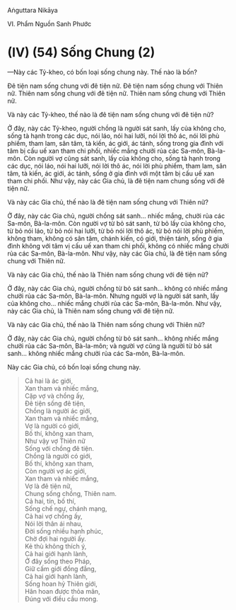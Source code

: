 Aṅguttara Nikāya

VI. Phẩm Nguồn Sanh Phước

# (IV) (54) Sống Chung (2)

—Này các Tỷ-kheo, có bốn loại sống chung này. Thế nào là bốn?

Ðê tiện nam sống chung với đê tiện nữ. Ðê tiện nam sống chung với Thiên nữ. Thiên nam sống chung với đê tiện nữ. Thiên nam sống chung với Thiên nữ.

Và này các Tỷ-kheo, thế nào là đê tiện nam sống chung với đê tiện nữ?

Ở đây, này các Tỷ-kheo, người chồng là người sát sanh, lấy của không cho, sống tà hạnh trong các dục, nói láo, nói hai lưỡi, nói lời thô ác, nói lời phù phiếm, tham lam, sân tâm, tà kiến, ác giới, ác tánh, sống trong gia đình với tâm bị cấu uế xan tham chi phối, nhiếc mắng chưởi rủa các Sa-môn, Bà-la-môn. Còn người vợ cũng sát sanh, lấy của không cho, sống tà hạnh trong các dục, nói láo, nói hai lưỡi, nói lời thô ác, nói lời phù phiếm, tham lam, sân tâm, tà kiến, ác giới, ác tánh, sống ở gia đình với một tâm bị cấu uế xan tham chi phối. Như vậy, này các Gia chủ, là đê tiện nam chung sống với đê tiện nữ.

Và này các Gia chủ, thế nào là đê tiện nam sống chung với Thiên nữ?

Ở đây, này các Gia chủ, người chồng sát sanh... nhiếc mắng, chưởi rủa các Sa-môn, Bà-la-môn. Còn người vợ từ bỏ sát sanh, từ bỏ lấy của không cho, từ bỏ nói láo, từ bỏ nói hai lưỡi, từ bỏ nói lời thô ác, từ bỏ nói lời phù phiếm, không tham, không có sân tâm, chánh kiến, có giới, thiện tánh, sống ở gia đình không với tâm vị cấu uế xan tham chi phối, không có nhiếc mắng chưởi rủa các Sa-môn, Bà-la-môn. Như vậy, này các Gia chủ, là đê tiện nam sống chung với Thiên nữ.

Và này các Gia chủ, thế nào là Thiên nam sống chung với đê tiện nữ?

Ở đây, này các Gia chủ, người chồng từ bỏ sát sanh... không có nhiếc mắng chưởi rủa các Sa-môn, Bà-la-môn. Nhưng người vợ là người sát sanh, lấy của không cho... nhiếc mắng chưởi rủa các Sa-môn, Bà-la-môn. Như vậy, này các Gia chủ, là Thiên nam sống chung với đê tiện nữ.

Và này các Gia chủ, thế nào là Thiên nam sống chung với Thiên nữ?

Ở đây, này các Gia chủ, người chồng từ bỏ sát sanh... không nhiếc mắng chưởi rủa các Sa-môn, Bà-la-môn; và người vợ cũng là người từ bỏ sát sanh... không nhiếc mắng chưởi rủa các Sa-môn, Bà-la-môn.

Này các Gia chủ, có bốn loại sống chung này.

> Cả hai là ác giới,  
> Xan tham và nhiếc mắng,  
> Cặp vợ và chồng ấy,  
> Ðê tiện sống đê tiện,  
> Chồng là người ác giới,  
> Xan tham và nhiếc mắng,  
> Vợ là người có giới,  
> Bố thí, không xan tham,  
> Như vậy vợ Thiên nữ  
> Sống với chồng đê tiện.  
> Chồng là người có giới,  
> Bố thí, không xan tham,  
> Còn người vợ ác giới,  
> Xan tham và nhiếc mắng,  
> Vợ là đê tiện nữ,  
> Chung sống chồng, Thiên nam.  
> Cả hai, tín, bố thí,  
> Sống chế ngự, chánh mạng,  
> Cả hai vợ chồng ấy,  
> Nói lời thân ái nhau,  
> Ðời sống nhiều hạnh phúc,  
> Chờ đợi hai người ấy.  
> Kẻ thù không thích ý,  
> Cả hai giới hạnh lành,  
> Ở đây sống theo Pháp,  
> Giữ cấm giới đồng đẳng,  
> Cả hai giới hạnh lành,  
> Sống hoan hỷ Thiên giới,  
> Hân hoan được thỏa mãn,  
> Ðúng với điều cầu mong.

